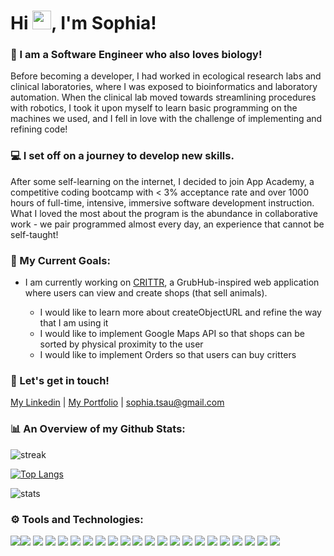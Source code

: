 <img src="https://komarev.com/ghpvc/?username=sophiatsau&style=flat-square&color=blue" alt=""/>

# Hi <img src="https://media.giphy.com/media/hvRJCLFzcasrR4ia7z/giphy.gif" width="30px"/>, I'm Sophia!

### 🌱 I am a Software Engineer who also loves biology!
Before becoming a developer, I had worked in ecological research labs and clinical laboratories, where I was exposed to bioinformatics and laboratory automation. When the clinical lab moved towards streamlining procedures with robotics, I took it upon myself to learn basic programming on the machines we used, and I fell in love with the challenge of implementing and refining code!

### 💻 I set off on a journey to develop new skills.
After some self-learning on the internet, I decided to join App Academy, a competitive coding bootcamp with < 3% acceptance rate and over 1000 hours of full-time, intensive, immersive software development instruction. What I loved the most about the program is the abundance in collaborative work - we pair programmed almost every day, an experience that cannot be self-taught!

### 🚀 My Current Goals: <br/>

 - I am currently working on <a href="https://crittr.onrender.com/">CRITTR</a>, a GrubHub-inspired web application where users can view and create shops (that sell animals).
 
   - I would like to learn more about createObjectURL and refine the way that I am using it
   - I would like to implement Google Maps API so that shops can be sorted by physical proximity to the user
   - I would like to implement Orders so that users can buy critters

### 🤝 Let's get in touch! 
<a href="https://www.linkedin.com/in/sophia-t-5a51637a/">My Linkedin</a> | <a href="https://sophiatsau.github.io/">My Portfolio</a> | <a href="mailto:sophia.tsau@gmail.com">sophia.tsau@gmail.com</a>

### 📊 An Overview of my Github Stats:
<img src="https://github-readme-streak-stats.herokuapp.com/?user=sophiatsau&" alt="streak"/>

[![Top Langs](https://github-readme-stats.vercel.app/api/top-langs/?username=sophiatsau)](https://github.com/anuraghazra/github-readme-stats)

<img src="https://github-readme-stats.vercel.app/api?username=sophiatsau&show_icons=true&locale=en" alt="stats"/>

### ⚙️ Tools and Technologies:
<img src="https://img.shields.io/badge/JavaScript-323330?style=for-the-badge&logo=javascript&logoColor=F7DF1E" /><img src="https://img.shields.io/badge/Python-FFD43B?style=for-the-badge&logo=python&logoColor=blue" />
<img src="https://img.shields.io/badge/CSS3-1572B6?style=for-the-badge&logo=css3&logoColor=white" /> <img src="https://img.shields.io/badge/HTML5-E34F26?style=for-the-badge&logo=html5&logoColor=white" />
<img src="https://img.shields.io/badge/Sqlite-003B57?style=for-the-badge&logo=sqlite&logoColor=white" /> <img src="https://img.shields.io/badge/PostgreSQL-316192?style=for-the-badge&logo=postgresql&logoColor=white" />
<img src="https://img.shields.io/badge/Docker-2CA5E0?style=for-the-badge&logo=docker&logoColor=white" /> <img src="https://img.shields.io/badge/Express%20js-000000?style=for-the-badge&logo=express&logoColor=white" />
<img src="https://img.shields.io/badge/Flask-000000?style=for-the-badge&logo=flask&logoColor=white" />
<img src="https://img.shields.io/badge/json-5E5C5C?style=for-the-badge&logo=json&logoColor=white" />
<img src="https://img.shields.io/badge/Font_Awesome-339AF0?style=for-the-badge&logo=fontawesome&logoColor=white" />
<img src="https://img.shields.io/badge/Node%20js-339933?style=for-the-badge&logo=nodedotjs&logoColor=white" />
<img src="https://img.shields.io/badge/Postman-FF6C37?style=for-the-badge&logo=Postman&logoColor=white" />
<img src="https://img.shields.io/badge/React-20232A?style=for-the-badge&logo=react&logoColor=61DAFB" />
<img src="https://img.shields.io/badge/React_Router-CA4245?style=for-the-badge&logo=react-router&logoColor=white" />
<img src="https://img.shields.io/badge/Figma-F24E1E?style=for-the-badge&logo=figma&logoColor=white" /> <img src="https://img.shields.io/badge/Redux-593D88?style=for-the-badge&logo=redux&logoColor=white" />
<img src="https://img.shields.io/badge/Sequelize-52B0E7?style=for-the-badge&logo=Sequelize&logoColor=white" />
<img src="https://img.shields.io/badge/Render-46E3B7?style=for-the-badge&logo=render&logoColor=white" />
<img src="https://img.shields.io/badge/Netlify-00C7B7?style=for-the-badge&logo=netlify&logoColor=white" />
<img src="https://img.shields.io/badge/Ubuntu-E95420?style=for-the-badge&logo=ubuntu&logoColor=white" />
<img src="https://img.shields.io/badge/VSCode-0078D4?style=for-the-badge&logo=visual%20studio%20code&logoColor=white" />

